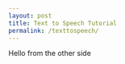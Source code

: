 ```yaml
---
layout: post
title: Text to Speech Tutorial
permalink: /texttospeech/
---
```



Hello from the other side
